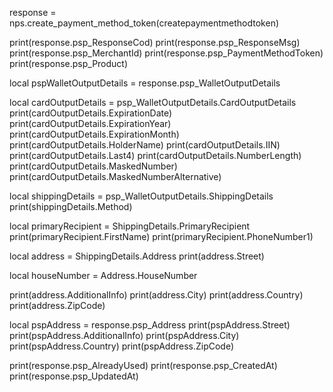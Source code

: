 
response = nps.create_payment_method_token(createpaymentmethodtoken)

print(response.psp_ResponseCod)
print(response.psp_ResponseMsg)
print(response.psp_MerchantId)
print(response.psp_PaymentMethodToken)
print(response.psp_Product)

local pspWalletOutputDetails = response.psp_WalletOutputDetails

local cardOutputDetails = psp_WalletOutputDetails.CardOutputDetails
print(cardOutputDetails.ExpirationDate)
print(cardOutputDetails.ExpirationYear)
print(cardOutputDetails.ExpirationMonth)
print(cardOutputDetails.HolderName)
print(cardOutputDetails.IIN)
print(cardOutputDetails.Last4)
print(cardOutputDetails.NumberLength)
print(cardOutputDetails.MaskedNumber)
print(cardOutputDetails.MaskedNumberAlternative)


local shippingDetails = psp_WalletOutputDetails.ShippingDetails
print(shippingDetails.Method)

local primaryRecipient = ShippingDetails.PrimaryRecipient
print(primaryRecipient.FirstName)
print(primaryRecipient.PhoneNumber1)


local address = ShippingDetails.Address
print(address.Street)

local houseNumber = Address.HouseNumber

print(address.AdditionalInfo)
print(address.City)
print(address.Country)
print(address.ZipCode)




local pspAddress = response.psp_Address
print(pspAddress.Street)
print(pspAddress.AdditionalInfo)
print(pspAddress.City)
print(pspAddress.Country)
print(pspAddress.ZipCode)

print(response.psp_AlreadyUsed)
print(response.psp_CreatedAt)
print(response.psp_UpdatedAt)
